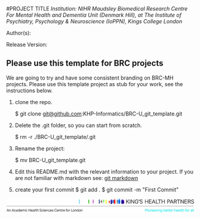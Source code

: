 #PROJECT TITLE
*Institution: NIHR Maudsley Biomedical Research Centre For Mental Health and Dementia Unit (Denmark Hill), at The Institute of Psychiatry, Psychology & Neuroscience (IoPPN), Kings College London* 

Author(s):

Release Version:

## Please use this template for BRC projects
We are going to try and have some consistent branding on BRC-MH projects. Please use this template project as stub for your work, see the instructions below.


1) clone the repo.

    $ git clone git@github.com:KHP-Informatics/BRC-U_git_template.git

2) Delete the .git folder, so you can start from scratch.

    $ rm -r ./BRC-U_git_template/.git

3) Rename the project:

    $ mv BRC-U_git_template.git <New-Repository-Name> 

4) Edit this README.md with the relevant information to your project.
    If you are not familiar with markdown see: [git markdown](https://guides.github.com/features/mastering-markdown/)

5) create your first commit
    $ git add .
    $ git commit -m "First Commit"


    
   
![Kings Health Partners](figures/brc-u-logos/KHP_M_oneline_descriptor_strapline_hr_CMYK-e1409244956134.jpg)
